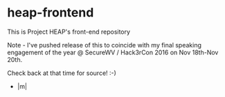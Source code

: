 # heap-frontend
This is Project HEAP's front-end repository

Note - I've pushed release of this to coincide with
my final speaking engagement of the year @ 
SecureWV / Hack3rCon 2016 on Nov 18th-Nov 20th.

Check back at that time for source! :-)
- |m|
